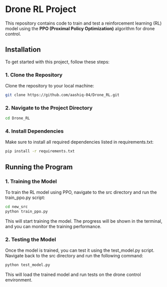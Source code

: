 # Drone RL Project

This repository contains code to train and test a reinforcement learning (RL) model using the **PPO (Proximal Policy Optimization)** algorithm for drone control.

## Installation

To get started with this project, follow these steps:

### 1. Clone the Repository
Clone the repository to your local machine:
```bash
git clone https://github.com/aashiq-04/Drone_RL.git
```
### 2. Navigate to the Project Directory
```bash
cd Drone_RL
```
 ### 4. Install Dependencies
Make sure to install all required dependencies listed in requirements.txt:
```bash
pip install -r requirements.txt
```
## Running the Program
### 1. Training the Model
To train the RL model using PPO, navigate to the src directory and run the train_ppo.py script:
```bash
cd new_src
python train_ppo.py
```
This will start training the model. The progress will be shown in the terminal, and you can monitor the training performance.

### 2. Testing the Model
Once the model is trained, you can test it using the test_model.py script. Navigate back to the src directory and run the following command:

```bash
python test_model.py
```
This will load the trained model and run tests on the drone control environment.
